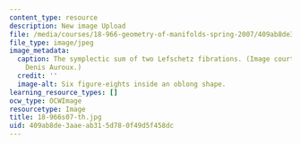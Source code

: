 ```yaml
---
content_type: resource
description: New image Upload
file: /media/courses/18-966-geometry-of-manifolds-spring-2007/409ab8de3aaeab315d780f49d5f458dc_18-966s07-th.jpg
file_type: image/jpeg
image_metadata:
  caption: The symplectic sum of two Lefschetz fibrations. (Image courtesy of Prof.
    Denis Auroux.)
  credit: ''
  image-alt: Six figure-eights inside an oblong shape.
learning_resource_types: []
ocw_type: OCWImage
resourcetype: Image
title: 18-966s07-th.jpg
uid: 409ab8de-3aae-ab31-5d78-0f49d5f458dc
---
```

